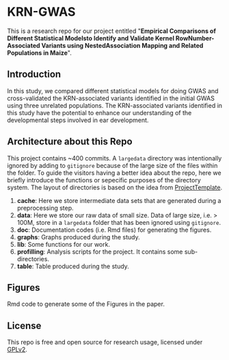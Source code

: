 # KRN-GWAS

This is a research repo for our project entitled "**Empirical Comparisons of Different Statistical Modelsto Identify and Validate Kernel RowNumber-Associated Variants using NestedAssociation Mapping and Related Populations in Maize**". 

## Introduction
In this study, we compared different statistical models for doing GWAS and cross-validated the KRN-associated variants identified in the initial GWAS using three unrelated populations. The KRN-associated variants identified in this study have the potential to enhance our understanding of the developmental steps involved in ear development.

## Architecture about this Repo
This project contains ~400 commits. A `largedata` directory was intentionally ignored by adding to `gitignore` because of the large size of the files within the folder. To guide the visitors having a better idea about the repo, here we briefly introduce the functions or sepecific purposes of the directory system. The layout of directories is based on the idea from [ProjectTemplate](http://projecttemplate.net/architecture.html). 

1. **cache**: Here we store intermediate data sets that are generated during a preprocessing step.
2. **data**: Here we store our raw data of small size. Data of large size, i.e. > 100M, store in a `largedata` folder that has been ignored using `gitignore`.
3. **doc**: Documentation codes (i.e. Rmd files) for generating the figures.
4. **graphs**: Graphs produced during the study.
5. **lib**: Some functions for our work.
6. **profilling**: Analysis scripts for the project. It contains some sub-directories.
7. **table**: Table produced during the study.

## Figures
Rmd code to generate some of the Figures in the paper.


## License
This repo is free and open source for research usage, licensed under [GPLv2](https://www.gnu.org/licenses/old-licenses/gpl-2.0.en.html).
